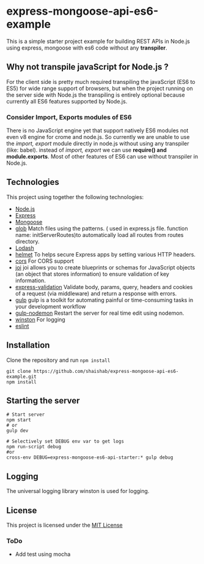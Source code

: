 # express-mongoose-api-es6-example
This is a simple starter project example for building REST APIs in Node.js using express, mongoose with es6 code without any **transpiler**.

## Why not transpile javaScript for Node.js ?
For the client side is pretty much required transpiling the javaScript (ES6 to ES5) for wide range support of browsers, but when the project running on the server side with Node.js the transpiling is entirely optional because currently all ES6 features supported by Node.js.

### Consider Import, Exports modules of ES6

There is no JavaScript engine yet that support natively ES6 modules not even v8 engine for crome and node.js. So currently we are unable to use the *import, export* module directly in node.js without using any transpiler (like: babel). instead of *import, export* we can use **require() and module.exports**. Most of other features of ES6 can use without transpiler in Node.js.

## Technologies

This project using together the following technologies:

* [Node.js](https://nodejs.org/en/)
* [Express](http://expressjs.com)
* [Mongoose](https://github.com/Automattic/mongoose)
* [glob](https://github.com/isaacs/node-glob) Match files using the patterns. ( used in express.js file. function name: initServerRoutes)to automatically load all routes from routes directory.
* [Lodash](https://github.com/lodash/lodash)
* [helmet](https://github.com/helmetjs/helmet) To helps secure Express apps by setting various HTTP headers.
* [cors](https://github.com/expressjs/cors) For CORS support 
* [joi](https://github.com/hapijs/joi) joi allows you to create blueprints or schemas for JavaScript objects (an object that stores information) to ensure validation of key information.
* [express-validation](https://github.com/andrewkeig/express-validation) Validate body, params, query, headers and cookies of a request (via middleware) and return a response with errors.
* [gulp](https://github.com/gulpjs/gulp) gulp is a toolkit for automating painful or time-consuming tasks in your development workflow
* [gulp-nodemon](https://github.com/JacksonGariety/gulp-nodemon) Restart the server for real time edit using nodemon.
* [winston](https://github.com/winstonjs/winston) For logging
* [eslint](https://github.com/eslint/eslint)

## Installation

Clone the repository and run `npm install`

    git clone https://github.com/shaishab/express-mongoose-api-es6-example.git
    npm install

## Starting the server

    # Start server
    npm start
    # or
    gulp dev

    # Selectively set DEBUG env var to get logs
    npm run-script debug
    #or
    cross-env DEBUG=express-mongoose-es6-api-starter:* gulp debug

## Logging

The universal logging library winston is used for logging.

## License

This project is licensed under the [MIT License](https://github.com/shaishab/express-mongoose-api-es6-example/blob/master/LICENSE)

### ToDo

* Add test using mocha
